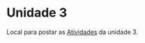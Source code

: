 # Unidade 3

<div display="inline-block">
 <p align="left">Local para postar as <a href="https://github.com/dalton-reis/disciplinaCg/blob/main/Unidade3/Atividade.md">Atividades</a> da unidade 3.</p>
</div>